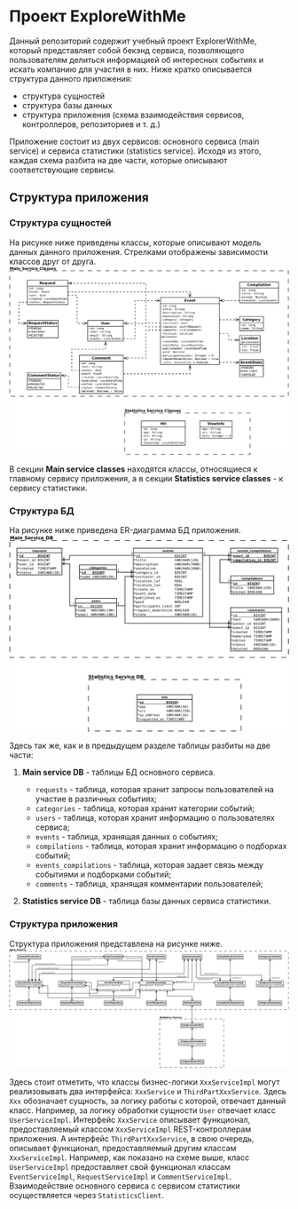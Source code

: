 # Проект ExploreWithMe
Данный репозиторий содержит учебный проект ExplorerWithMe, который представляет собой бекэнд сервиса, позволяющего 
пользователям делиться информацией об интересных событиях и искать компанию для участия в них.
Ниже кратко описывается структура данного приложения:
- структура сущностей
- структура базы данных
- структура приложения (схема взаимодействия сервисов, контроллеров, репозиториев и т. д.)

Приложение состоит из двух сервисов: основного сервиса (main service) и сервиса статистики (statistics service). Исходя 
из этого, каждая схема разбита на две части, которые описывают соответствующие сервисы.

## Структура приложения
### Структура сущностей
На рисунке ниже приведены классы, которые описывают модель данных данного приложения. Стрелками отображены зависимости 
классов друг от друга.
![Структура сущностей](doc/classes_diagram.png)

В секции **Main service classes** находятся классы, относящиеся к главному сервису приложения, а в секции **Statistics
service classes** - к сервису статистики.

### Структура БД
На рисунке ниже приведена ER-диаграмма БД приложения.
![ER-диаграмма БД](doc/er-diagram.png)

Здесь так же, как и в предыдущем разделе таблицы разбиты на две части:
1. **Main service DB** - таблицы БД основного сервиса.
   
   - `requests` - таблица, которая хранит запросы пользователей на участие в различных событиях;
   - `categories` - таблица, которая хранит категории событий;
   - `users` - таблица, которая хранит информацию о пользователях сервиса;
   - `events` - таблица, хранящая данных о событиях;
   - `compilations` - таблица, которая хранит информацию о подборках событий;
   - `events_compilations` - таблица, которая задает связь между событиями и подборками событий;
   - `comments` - таблица, хранящая комментарии пользователей;

2. **Statistics service DB** - таблица базы данных сервиса статистики.

### Структура приложения
Структура приложения представлена на рисунке ниже.
![Структура приложения](doc/project_structure.png)

Здесь стоит отметить, что классы бизнес-логики `XxxServiceImpl` могут реализовывать два интерфейса: `XxxService` и 
`ThirdPartXxxService`. Здесь `Xxx` обозначает сущность, за логику работы с которой, отвечает данный класс. Например, 
за логику обработки сущности `User` отвечает класс `UserServiceImpl`. 
Интерфейс `XxxService` описывает функционал, предоставляемый классом `XxxServiceImpl` REST-контроллерам приложения. А 
интерфейс `ThirdPartXxxService`, в свою очередь, описывает функционал, предоставляемый другим классам `XxxServiceImpl`.
Например, как показано на схеме выше, класс `UserServiceImpl` предоставляет свой функционал классам `EventServiceImpl`, 
`RequestServiceImpl` и `CommentServiceImpl`.
Взаимодействие основного сервиса с сервисом статистики осуществляется через `StatisticsClient`.